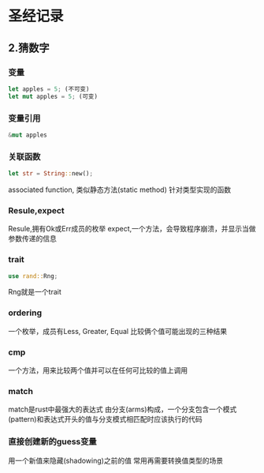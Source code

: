 # 圣经记录

## 2.猜数字

### 变量

```rust
let apples = 5; (不可变)
let mut apples = 5; (可变)
```

### 变量引用

```rust
&mut apples
```

### 关联函数

```rust
let str = String::new();
```

associated function, 类似静态方法(static method)
针对类型实现的函数

### Resule,expect

Resule,拥有Ok或Err成员的枚举
expect,一个方法，会导致程序崩溃，并显示当做参数传递的信息

### trait

```rust
use rand::Rng;
```

Rng就是一个trait

### ordering

一个枚举，成员有Less, Greater, Equal
比较俩个值可能出现的三种结果

### cmp

一个方法，用来比较两个值并可以在任何可比较的值上调用

### match

match是rust中最强大的表达式
由分支(arms)构成，一个分支包含一个模式(pattern)和表达式开头的值与分支模式相匹配时应该执行的代码

### 直接创建新的guess变量

用一个新值来隐藏(shadowing)之前的值
常用再需要转换值类型的场景
